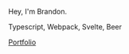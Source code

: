 Hey, I'm Brandon.  

Typescript, Webpack, Svelte, Beer

[Portfolio](https://bm-portfolio.vercel.app/)
